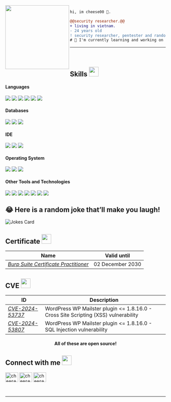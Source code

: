 <img align="left" height="200" src="https://i.giphy.com/media/v1.Y2lkPTc5MGI3NjExenFudHdvN2J1eXJwamMzMDQ5anNjNzFjMjRidnk1OHI4dW5tZzJ5NCZlcD12MV9pbnRlcm5hbF9naWZfYnlfaWQmY3Q9Zw/LHZyixOnHwDDy/giphy.gif">

```diff
hi, im cheese00 🧀.

@@security researcher.@@
+ living in vietnam.
- 24 years old
! security researcher, pentester and random-thing-poster 🤔
# 📖 I'm currently learning and working on penetration testing web application, mobile application and network system
```
<hr>
<br>
<h2 id="skills">Skills <img src="https://media.giphy.com/media/iY8CRBdQXODJSCERIr/giphy.gif" width="30px">&nbsp;</h2>
<h4> Languages </h4>
<span> 
  <img src="https://img.shields.io/badge/python-3670A0?style=for-the-badge&amp;logo=python&amp;logoColor=ffdd54">
  <img src="https://img.shields.io/badge/JavaScript-F7DF1E?style=for-the-badge&amp;logo=javascript&amp;logoColor=black">
  <img src="https://img.shields.io/badge/Java-ED8B00?style=for-the-badge&amp;logo=java&amp;logoColor=white">
  <img src="https://img.shields.io/badge/C%2B%2B-00599C?style=for-the-badge&amp;logo=c%2B%2B&amp;logoColor=white">
  <img src="https://img.shields.io/badge/C-00599C?style=for-the-badge&amp;logo=c&amp;logoColor=white">
  <img src="https://img.shields.io/badge/PHP-777BB4?style=for-the-badge&amp;logo=php&amp;logoColor=white">
</span>
<h4> Databases </h4>
<span>
  <img src="https://img.shields.io/badge/MySQL-00000F?style=for-the-badge&amp;logo=mysql&amp;logoColor=white">
  <img src="https://img.shields.io/badge/SQLite-07405E?style=for-the-badge&amp;logo=sqlite&amp;logoColor=white">
  <img src="https://img.shields.io/badge/MongoDB-4EA94B?style=for-the-badge&amp;logo=mongodb&amp;logoColor=white">
</span>
<h4> IDE </h4>
<span>
<img src="https://img.shields.io/badge/Android_Studio-3DDC84?style=for-the-badge&amp;logo=android-studio&amp;logoColor=white">
<img src="https://img.shields.io/badge/sublime_text-%23575757.svg?&amp;style=for-the-badge&amp;logo=sublime-text&amp;logoColor=important">
<img src="https://img.shields.io/badge/Visual_Studio_Code-0078D4?style=for-the-badge&amp;logo=visual%20studio%20code&amp;logoColor=white">
<h4> Operating System </h4>
<span>
  <img src="https://img.shields.io/badge/Linux-FCC624?style=for-the-badge&amp;logo=linux&amp;logoColor=black">
  <img src="https://img.shields.io/badge/Ubuntu-E95420?style=for-the-badge&amp;logo=ubuntu&amp;logoColor=white">
  <img src="https://img.shields.io/badge/Windows-0078D6?style=for-the-badge&amp;logo=windows&amp;logoColor=white">
</span>
<h4> Other Tools and Technologies </h4>
<span>
  <img src="https://img.shields.io/badge/Git-F05032?style=for-the-badge&amp;logo=git&amp;logoColor=white">
  <img src="https://img.shields.io/badge/Postman-FF6C37?style=for-the-badge&amp;logo=Postman&amp;logoColor=white">
  <img src="https://img.shields.io/badge/Xampp-F37623?style=for-the-badge&amp;logo=xampp&amp;logoColor=white">
  <img src="https://img.shields.io/badge/Shell_Script-121011?style=for-the-badge&amp;logo=gnu-bash&amp;logoColor=white">
  <img src="https://img.shields.io/badge/Git-F05032?style=for-the-badge&amp;logo=git&amp;logoColor=white">
  <img src="https://img.shields.io/badge/Markdown-000000?style=for-the-badge&amp;logo=markdown&amp;logoColor=white">
  <img src="https://img.shields.io/badge/json-5E5C5C?style=for-the-badge&amp;logo=json&amp;logoColor=white">
</span>
<h2 id="-here-is-a-random-joke-thatll-make-you-laugh">😂 Here is a random joke that’ll make you laugh!</h2>
<p><img src="https://readme-jokes.vercel.app/api" alt="Jokes Card"></p>
<h2 id="skills">Certificate <img src="https://media.giphy.com/media/iY8CRBdQXODJSCERIr/giphy.gif" width="30px">&nbsp;</h2>
<table>
<thead>
<tr><th>Name</th><th>Valid until</th></tr>
</thead>
<tbody>
<tr><td><em><a href="https://portswigger.net/web-security/e/c/e7d0ffaf79d50dd5">Burp Suite Certificate Practitioner</a></em></td><td>02 December 2030</td></tr>
</tbody></table>
<h2 id="skills">CVE <img src="https://media.giphy.com/media/iY8CRBdQXODJSCERIr/giphy.gif" width="30px">&nbsp;</h2>
<table>
<thead>
<tr><th>ID</th><th>Description</th></tr>
</thead>
<tbody>
<tr><td><em><a href="https://www.cve.org/CVERecord?id=CVE-2024-53737">CVE-2024-53737</a></em></td><td> WordPress WP Mailster plugin &lt;= 1.8.16.0 - Cross Site Scripting (XSS) vulnerability</td></tr>
<tr><td><em><a href="https://www.cve.org/CVERecord?id=CVE-2024-53807">CVE-2024-53807</a></em></td><td> WordPress WP Mailster plugin &lt;= 1.8.16.0 - SQL Injection vulnerability</td></tr>
</tbody></table>
<h4 align="center">All of these are open source!</h4>
<h2 id="connect-with-me">Connect with me <img src="https://media.giphy.com/media/iY8CRBdQXODJSCERIr/giphy.gif" width="30px"></h2>
<p><a href="https://www.hackerrank.com/profile/chilamque3105" target="blank"><img align="center" src="https://raw.githubusercontent.com/rahuldkjain/github-profile-readme-generator/master/src/images/icons/Social/hackerrank.svg" alt="cheese3105" height="30" width="40"></a>
<a href="mailto:chilamque3105@gmail.com" target="blank"><img align="center" src="https://upload.wikimedia.org/wikipedia/commons/7/7e/Gmail_icon_%282020%29.svg" alt="cheese3105" height="30" width="40"></a>
<a href="https://github.com/cheese3105" target="blank"><img align="center" src="https://raw.githubusercontent.com/rahuldkjain/github-profile-readme-generator/master/src/images/icons/Social/github.svg" alt="cheese3105" height="30" width="40"></a></p><p></p>
<br>
<hr>
